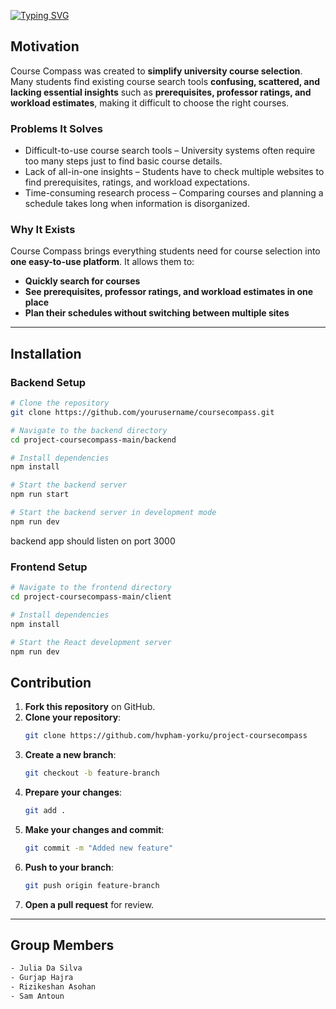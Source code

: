 [![Typing SVG](https://readme-typing-svg.demolab.com?font=Fira+Code&weight=600&size=25&pause=1000&color=F7F7F7&background=FFFFFF00&width=435&lines=%F0%9F%A7%AD+Course+Compass)](https://git.io/typing-svg)

## Motivation

Course Compass was created to **simplify university course selection**. Many students find existing course search tools **confusing, scattered, and lacking essential insights** such as **prerequisites, professor ratings, and workload estimates**, making it difficult to choose the right courses.

### Problems It Solves

- Difficult-to-use course search tools – University systems often require too many steps just to find basic course details.
- Lack of all-in-one insights – Students have to check multiple websites to find prerequisites, ratings, and workload expectations.
- Time-consuming research process – Comparing courses and planning a schedule takes long when information is disorganized.

### Why It Exists

Course Compass brings everything students need for course selection into **one easy-to-use platform**. 
It allows them to:  
- **Quickly search for courses**  
- **See prerequisites, professor ratings, and workload estimates in one place**  
- **Plan their schedules without switching between multiple sites**

---

## Installation

### Backend Setup

```bash
# Clone the repository
git clone https://github.com/yourusername/coursecompass.git

# Navigate to the backend directory
cd project-coursecompass-main/backend

# Install dependencies
npm install

# Start the backend server
npm run start

# Start the backend server in development mode
npm run dev
```

backend app should listen on port 3000

### Frontend Setup

```bash
# Navigate to the frontend directory
cd project-coursecompass-main/client

# Install dependencies
npm install

# Start the React development server
npm run dev
```

## Contribution

1. **Fork this repository** on GitHub.
2. **Clone your repository**:
   ```bash
   git clone https://github.com/hvpham-yorku/project-coursecompass
   ```
3. **Create a new branch**:
   ```bash
   git checkout -b feature-branch
   ```
4. **Prepare your changes**:
   ```bash
   git add .
   ```
5. **Make your changes and commit**:
   ```bash
   git commit -m "Added new feature"
   ```
6. **Push to your branch**:
   ```bash
   git push origin feature-branch
   ```
7. **Open a pull request** for review.

---

## Group Members

```bash
- Julia Da Silva
- Gurjap Hajra
- Rizikeshan Asohan
- Sam Antoun
```
